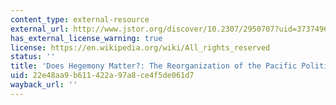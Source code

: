 ```yaml
---
content_type: external-resource
external_url: http://www.jstor.org/discover/10.2307/2950707?uid=3737496&uid=2129&uid=2&uid=70&uid=4&sid=47698835675027
has_external_license_warning: true
license: https://en.wikipedia.org/wiki/All_rights_reserved
status: ''
title: 'Does Hegemony Matter?: The Reorganization of the Pacific Political Economy'
uid: 22e48aa9-b611-422a-97a8-ce4f5de061d7
wayback_url: ''
---
```

